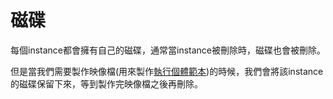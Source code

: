 # 磁碟

每個instance都會擁有自己的磁碟，通常當instance被刪除時，磁碟也會被刪除。

但是當我們需要製作映像檔\(用來製作[執行個體範本](/執行個體範本)\)的時候，我們會將該instance的磁碟保留下來，等到製作完映像檔之後再刪除。

